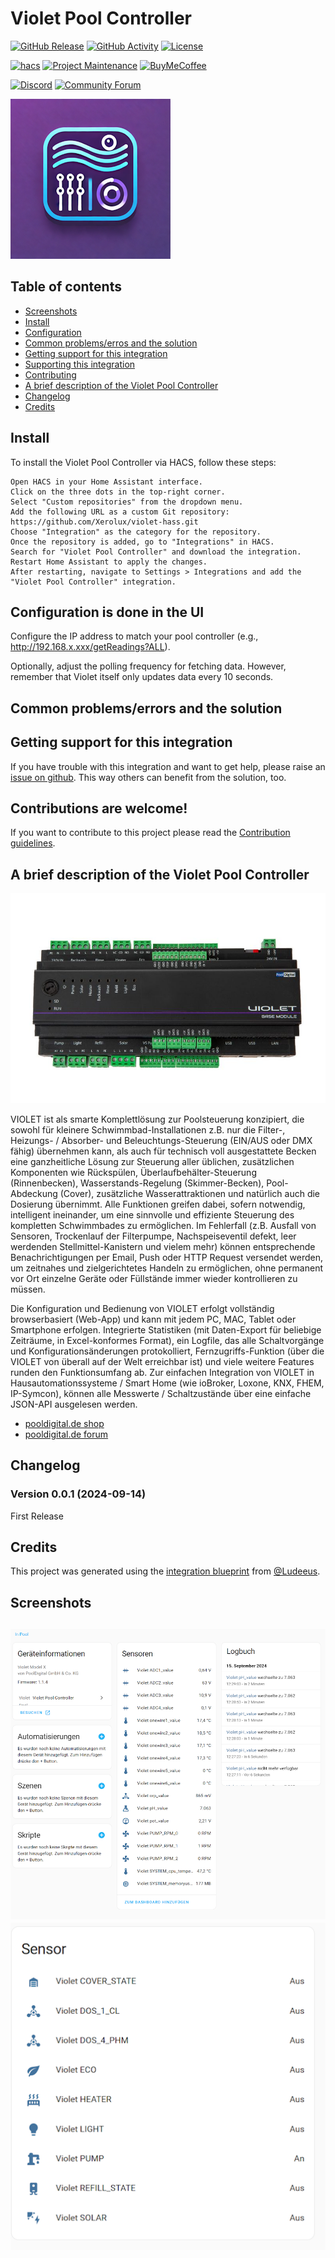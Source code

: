# Violet Pool Controller

[![GitHub Release][releases-shield]][releases]
[![GitHub Activity][commits-shield]][commits]
[![License][license-shield]](LICENSE)

[![hacs][hacs-badge]][hacs]
[![Project Maintenance][maintenance-shield]][user_profile]
[![BuyMeCoffee][buymeacoffee-badge]][buymeacoffee]

[![Discord][discord-shield]][discord]
[![Community Forum][forum-shield]][forum]

![Violet Home Assistant Integration][logo]



## Table of contents
* [Screenshots](#screenshots)
* [Install](#install)
* [Configuration](#configuration-is-done-in-the-ui)
* [Common problems/erros and the solution](#common-problemserrors-and-the-solution)
* [Getting support for this integration](#getting-support-for-this-integration)
* [Supporting this integration](#supporting-this-integration)
* [Contributing](#contributions-are-welcome)
* [A brief description of the Violet Pool Controller](#a-brief-description-of-the-violet-pool-controller)
* [Changelog](#changelog)
* [Credits](#credits)


## Install 

To install the Violet Pool Controller via HACS, follow these steps:

    Open HACS in your Home Assistant interface.
    Click on the three dots in the top-right corner.
    Select "Custom repositories" from the dropdown menu.
    Add the following URL as a custom Git repository:
    https://github.com/Xerolux/violet-hass.git
    Choose "Integration" as the category for the repository.
    Once the repository is added, go to "Integrations" in HACS.
    Search for "Violet Pool Controller" and download the integration.
    Restart Home Assistant to apply the changes.
    After restarting, navigate to Settings > Integrations and add the "Violet Pool Controller" integration.


## Configuration is done in the UI

Configure the IP address to match your pool controller (e.g., http://192.168.x.xxx/getReadings?ALL).

Optionally, adjust the polling frequency for fetching data. However, remember that Violet itself only updates data every 10 seconds.



## Common problems/errors and the solution



## Getting support for this integration
If you have trouble with this integration and want to get help, please raise an [issue on github][issues].
This way others can benefit from the solution, too.


## Contributions are welcome!
If you want to contribute to this project please read the [Contribution guidelines](CONTRIBUTING.md).


## A brief description of the Violet Pool Controller

![Violet Home Assistant Integration][pbuy]

VIOLET ist als smarte Komplettlösung zur Poolsteuerung konzipiert, die sowohl für kleinere Schwimmbad-Installationen z.B. nur die Filter-, Heizungs- / Absorber- und Beleuchtungs-Steuerung (EIN/AUS oder DMX fähig) übernehmen kann, als auch für technisch voll ausgestattete Becken eine ganzheitliche Lösung zur Steuerung aller üblichen, zusätzlichen Komponenten wie Rückspülen, Überlaufbehälter-Steuerung (Rinnenbecken), Wasserstands-Regelung (Skimmer-Becken), Pool-Abdeckung (Cover), zusätzliche Wasserattraktionen und natürlich auch die Dosierung übernimmt. Alle Funktionen greifen dabei, sofern notwendig, intelligent ineinander, um eine sinnvolle und effiziente Steuerung des kompletten Schwimmbades zu ermöglichen. Im Fehlerfall (z.B. Ausfall von Sensoren, Trockenlauf der Filterpumpe, Nachspeiseventil defekt, leer werdenden Stellmittel-Kanistern und vielem mehr) können entsprechende Benachrichtigungen per Email, Push oder HTTP Request versendet werden, um zeitnahes und zielgerichtetes Handeln zu ermöglichen, ohne permanent vor Ort einzelne Geräte oder Füllstände immer wieder kontrollieren zu müssen.

Die Konfiguration und Bedienung von VIOLET erfolgt vollständig browserbasiert (Web-App) und kann mit jedem PC, MAC, Tablet oder Smartphone erfolgen. Integrierte Statistiken (mit Daten-Export für beliebige Zeiträume, in Excel-konformes Format), ein Logfile, das alle Schaltvorgänge und Konfigurationsänderungen protokolliert, Fernzugriffs-Funktion (über die VIOLET von überall auf der Welt erreichbar ist) und viele weitere Features runden den Funktionsumfang ab. Zur einfachen Integration von VIOLET in Hausautomationssysteme / Smart Home (wie ioBroker, Loxone, KNX, FHEM, IP-Symcon), können alle Messwerte / Schaltzustände über eine einfache JSON-API ausgelesen werden.

* [pooldigital.de shop](https://www.pooldigital.de/poolsteuerungen/violet-poolsteuerung/74/violet-basis-modul-poolsteuerung-smart/)
* [pooldigital.de forum](http://forum.pooldigital.de/)


## Changelog

### Version 0.0.1 (2024-09-14)
First Release

## Credits
This project was generated using the [integration blueprint][integration_blueprint] from [@Ludeeus](https://github.com/ludeeus).


## Screenshots
![Violet Home Assistant Integration][screens1]
![Violet Home Assistant Integration][screens2]
---

[integration_blueprint]: https://github.com/ludeeus/integration_blueprint
[buymeacoffee]: https://www.buymeacoffee.com/xerolux
[buymeacoffee-badge]: https://img.shields.io/badge/buy%20me%20a%20coffee-donate-yellow.svg?style=for-the-badge
[commits-shield]: https://img.shields.io/github/commit-activity/y/xerolux/violet-hass.svg?style=for-the-badge
[commits]: https://github.com/xerolux/violet-hass/commits/main
[hacs]: https://hacs.xyz
[hacs-badge]: https://img.shields.io/badge/HACS-Custom-orange.svg?style=for-the-badge
[discord]: https://discord.gg/Qa5fW2R
[discord-shield]: https://img.shields.io/discord/330944238910963714.svg?style=for-the-badge
[logo]: https://github.com/xerolux/violet-hass/raw/main/logo.png
[picture]: https://github.com/xerolux/violet-hass/raw/main/picture.png
[forum-shield]: https://img.shields.io/badge/community-forum-brightgreen.svg?style=for-the-badge
[forum]: https://community.home-assistant.io/
[license-shield]: https://img.shields.io/github/license/xerolux/violet-hass.svg?style=for-the-badge
[maintenance-shield]: https://img.shields.io/badge/maintainer-Xerolux%20(%40xerolux)-blue.svg?style=for-the-badge
[releases-shield]: https://img.shields.io/github/release/xerolux/violet-hass.svg?style=for-the-badge
[releases]: https://github.com/xerolux/violet-hass/releases
[user_profile]: https://github.com/xerolux
[issues]: https://github.com/xerolux/violet-hass/issues
[screens1]: https://github.com/xerolux/violet-hass/raw/main/screenshots/screens1.png
[screens2]: https://github.com/xerolux/violet-hass/raw/main/screenshots/screens2.png
[buy]: https://www.pooldigital.de/poolsteuerungen/violet-poolsteuerung/74/violet-basis-modul-poolsteuerung-smart
[pbuy]: https://github.com/xerolux/violet-hass/raw/main/screenshots/violetbm.jpg
